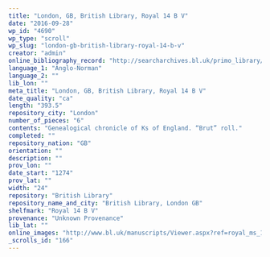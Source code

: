```yaml
---
title: "London, GB, British Library, Royal 14 B V"
date: "2016-09-28"
wp_id: "4690"
wp_type: "scroll"
wp_slug: "london-gb-british-library-royal-14-b-v"
creator: "admin"
online_bibliography_record: "http://searcharchives.bl.uk/primo_library/libweb/action/display.do?tabs=detailsTab&ct=display&fn=search&doc=IAMS040-002106924&indx=1&recIds=IAMS040-002106924&recIdxs=0&elementId=0&renderMode=poppedOut&displayMode=full&frbrVersion=&dscnt=1&frbg=&scp.scps=scope%3A%28BL%29&tab=local&dstmp=1393343094329&srt=rank&mode=Basic&dum=true&vl(freeText0)=royal+14+B+v&vid=IAMS_VU2"
language_1: "Anglo-Norman"
language_2: ""
lib_lon: ""
meta_title: "London, GB, British Library, Royal 14 B V"
date_quality: "ca"
length: "393.5"
repository_city: "London"
number_of_pieces: "6"
contents: "Genealogical chronicle of Ks of England. “Brut” roll."
completed: ""
repository_nation: "GB"
orientation: ""
description: ""
prov_lon: ""
date_start: "1274"
prov_lat: ""
width: "24"
repository: "British Library"
repository_name_and_city: "British Library, London GB"
shelfmark: "Royal 14 B V"
provenance: "Unknown Provenance"
lib_lat: ""
online_images: "http://www.bl.uk/manuscripts/Viewer.aspx?ref=royal_ms_14_b_v_f001r"
_scrolls_id: "166"
---
```



